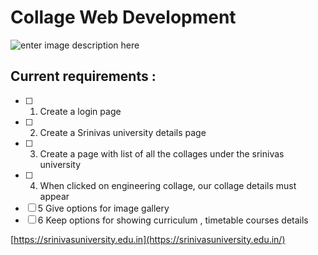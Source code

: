 # Collage Web Development
![enter image description here](https://srinivasuniversity.edu.in/asset/img/logo.png)

## Current requirements :

 

 - [ ] 1. Create a login page
 - [ ]  2. Create a Srinivas university details page
 - [ ] 3. Create a page with list of all the collages under the srinivas university
 - [ ] 4. When clicked on engineering collage, our collage details must appear
 - [ ] 5 Give options for image gallery
 - [ ] 6 Keep options for showing curriculum , timetable courses details

[https://srinivasuniversity.edu.in](https://srinivasuniversity.edu.in/)
